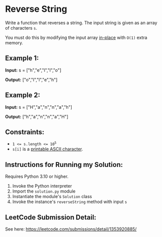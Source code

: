 # Reverse String

Write a function that reverses a string. The input string is given as an array
of characters `s`.

You must do this by modifying the input array [in-place](https://en.wikipedia.org/wiki/In-place_algorithm) with `O(1)` extra memory.

## Example 1:

**Input:** s = ["h","e","l","l","o"]

**Output:** ["o","l","l","e","h"]


## Example 2:

**Input:** s = ["H","a","n","n","a","h"]

**Output:** ["h","a","n","n","a","H"]


## Constraints:
* <code>1 <= s.length <= 10<sup>5</sup></code>
* `s[i]` is a [printable ASCII character](https://en.wikipedia.org/wiki/ASCII#Printable_characters).

## Instructions for Running my Solution:
Requires Python 3.10 or higher.

1. Invoke the Python interpreter
2. Import the `solution.py` module
3. Instantiate the module's `Solution` class
4. Invoke the instance's `reverseString` method with input `s`

## LeetCode Submission Detail:
See here: https://leetcode.com/submissions/detail/1353920885/

